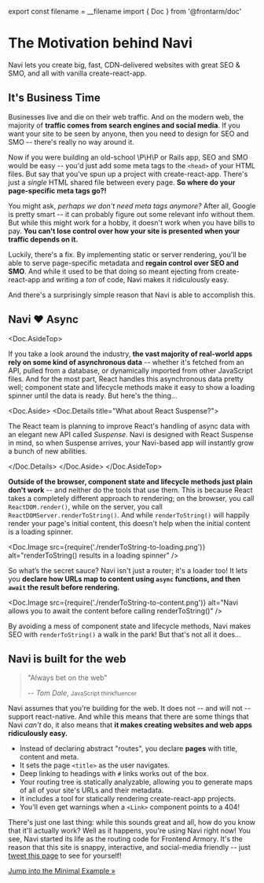 export const filename = __filename
import { Doc } from '@frontarm/doc'


The Motivation behind Navi
==========================

Navi lets you create big, fast, CDN-delivered websites with great SEO & SMO, and all with vanilla create-react-app.


It's Business Time
------------------

Businesses live and die on their web traffic. And on the modern web, the majority of **traffic comes from search engines and social media**. If you want your site to be seen by anyone, then you need to design for SEO and SMO -- there's really no way around it.

Now if you were building an old-school \P\H\P or Rails app, SEO and SMO would be easy -- you'd just add some meta tags to the `<head>` of your HTML files. But say that you've spun up a project with create-react-app. There's just a *single* HTML shared file between every page. **So where do your page-specific meta tags go?!**

You might ask, *perhaps we don't need meta tags anymore?* After all, Google is pretty smart -- it can probably figure out some relevant info without them. But while this might work for a hobby, it doesn't work when you have bills to pay. **You can't lose control over how your site is presented when your traffic depends on it.**

Luckily, there's a fix. By implementing static or server rendering, you'll be able to serve page-specific metadata and **regain control over SEO and SMO**. And while it used to be that doing so meant ejecting from create-react-app and writing a *ton* of code, Navi makes it ridiculously easy.

And there's a surprisingly simple reason that Navi is able to accomplish this.


Navi ❤️ Async
-------------

<Doc.AsideTop>

If you take a look around the industry, **the vast majority of real-world apps rely on some kind of asynchronous data** -- whether it's fetched from an API, pulled from a database, or dynamically imported from other JavaScript files. And for the most part, React handles this asynchronous data pretty well; component state and lifecycle methods make it easy to show a loading spinner until the data is ready. But here's the thing...

<Doc.Aside>
<Doc.Details title="What about React Suspense?">

The React team is planning to improve React's handling of async data with an elegant new API called *Suspense*. Navi is designed with React Suspense in mind, so when Suspense arrives, your Navi-based app will instantly grow a bunch of new abilities.

</Doc.Details>
</Doc.Aside>
</Doc.AsideTop>

**Outside of the browser, component state and lifecycle methods just plain don't work** -- and neither do the tools that use them. This is because React takes a completely different approach to rendering; on the browser, you call `ReactDOM.render()`, while on the server, you call `ReactDOMServer.renderToString()`. And while `renderToString()` will happily render your page's initial content, this doesn't help when the initial content is a loading spinner.

<Doc.Image
  src={require('./renderToString-to-loading.png')}
  alt="renderToString() results in a loading spinner"
/>

So what’s the secret sauce? Navi isn't just a router; it's a loader too! It lets you **declare how URLs map to content using `async` functions, and then `await` the result before rendering.**

<Doc.Image
  src={require('./renderToString-to-content.png')}
  alt="Navi allows you to await the content before calling renderToString()"
/>

By avoiding a mess of component state and lifecycle methods, Navi makes SEO with `renderToString()` a walk in the park! But that's not all it does...


Navi is built for the web
-------------------------

> "Always bet on the web"
> 
> -- <cite>Tom Dale</cite>, <small>JavaScript thinkfluencer</small>

Navi assumes that you're building for the web. It does not -- and will not -- support react-native. And while this means that there are some things that Navi *can't* do, it also means that **it makes creating websites and web apps ridiculously easy.**

- Instead of declaring abstract "routes", you declare **pages** with title, content and meta.
- It sets the page `<title>` as the user navigates.
- Deep linking to headings with `#` links works out of the box.
- Your routing tree is statically analyzable, allowing you to generate maps of all of your site's URLs and their metadata.
- It includes a tool for statically rendering create-react-app projects.
- You'll even get warnings when a `<Link>` component points to a 404!

There's just one last thing: while this sounds great and all, how do you know that it'll actually work? Well as it happens, you're using Navi right now! You see, Navi started its life as the routing code for Frontend Armory. It's the reason that this site is snappy, interactive, and social-media friendly -- just [tweet this page](https://twitter.com/intent/tweet?text=Navi%20is%20a%20new%20router%20for%20%23reactjs%20that%20lets%20you%20build%20big%2C%20fast%2C%20CDN-delivered%20sites%20with%20vanilla%20create-react-app.%20I'm%20definitely%20giving%20this%20a%20try!%20https%3A%2F%2Ffrontarm.com%2Fnavi%2F) to see for yourself!

[Jump into the Minimal Example &raquo;](../guides/minimal-example)
